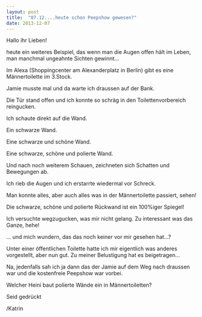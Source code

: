 ```yaml
---
layout: post
title:  "07.12....heute schon Peepshow gewesen?"
date: 2013-12-07
---
```




Hallo ihr Lieben!



heute ein weiteres Beispiel, das wenn man die Augen offen hält im Leben, man manchmal ungeahnte Sichten gewinnt…



Im Alexa (Shoppingcenter am Alexanderplatz in Berlin) gibt es eine Männertoilette im 3.Stock.



Jamie musste mal und da warte ich draussen auf der Bank.



Die Tür stand offen und ich konnte so schräg in den Toilettenvorbereich reingucken. 



Ich schaute direkt auf die Wand.



Ein schwarze Wand.



Eine schwarze und schöne Wand.



Eine schwarze, schöne und polierte Wand.



Und nach noch weiterem Schauen, zeichneten sich Schatten und Bewegungen ab.



Ich rieb die Augen und ich erstarrte wiedermal vor Schreck.



Man konnte alles, aber auch alles was in der Männertoilette passiert, sehen!



Die schwarze, schöne und polierte Rückwand ist ein 100%iger Spiegel!



Ich versuchte wegzugucken, was mir nicht gelang. Zu interessant was das Ganze, hehe! 



... und mich wundern, das das noch keiner vor mir gesehen hat…?



Unter einer öffentlichen Toilette hatte ich mir eigentlich was anderes vorgestellt, aber nun gut. Zu meiner Belustigung hat es beigetragen...



Na, jedenfalls sah ich ja dann das der Jamie auf dem Weg nach draussen war und die kostenfreie Peepshow war vorbei.



Welcher Heini baut polierte Wände ein in Männertoiletten?



Seid gedrückt



/Katrin



























